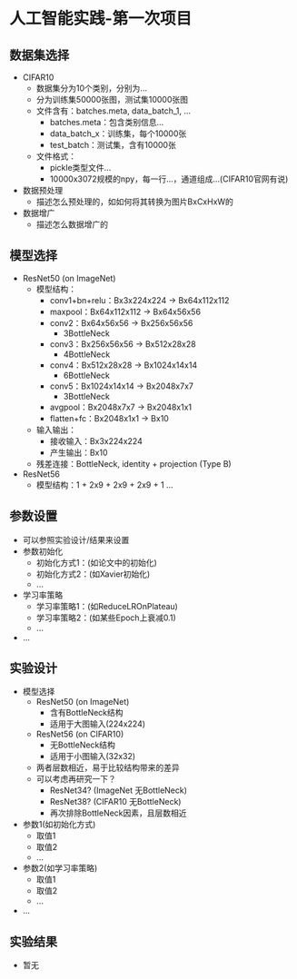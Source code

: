 # 人工智能实践-第一次项目

## 数据集选择

- CIFAR10
  - 数据集分为10个类别，分别为...
  - 分为训练集50000张图，测试集10000张图
  - 文件含有：batches.meta, data_batch_1, ...
    - batches.meta：包含类别信息...
    - data_batch_x：训练集，每个10000张
    - test_batch：测试集，含有10000张
  - 文件格式：
    - pickle类型文件...
    - 10000x3072规模的npy，每一行...，通道组成...(CIFAR10官网有说)
- 数据预处理
  - 描述怎么预处理的，如如何将其转换为图片BxCxHxW的
- 数据增广
  - 描述怎么数据增广的

## 模型选择

- ResNet50 (on ImageNet)
  - 模型结构：
    - conv1+bn+relu：Bx3x224x224 -> Bx64x112x112
    - maxpool：Bx64x112x112 -> Bx64x56x56
    - conv2：Bx64x56x56 -> Bx256x56x56
      - 3BottleNeck
    - conv3：Bx256x56x56 -> Bx512x28x28
      - 4BottleNeck
    - conv4：Bx512x28x28 -> Bx1024x14x14
      - 6BottleNeck
    - conv5：Bx1024x14x14 -> Bx2048x7x7
      - 3BottleNeck
    - avgpool：Bx2048x7x7 -> Bx2048x1x1
    - flatten+fc：Bx2048x1x1 -> Bx10
  - 输入输出：
    - 接收输入：Bx3x224x224
    - 产生输出：Bx10
  - 残差连接：BottleNeck, identity + projection (Type B)
- ResNet56
  - 模型结构：1 + 2x9 + 2x9 + 2x9 + 1 ...

## 参数设置

- 可以参照实验设计/结果来设置
- 参数初始化
  - 初始化方式1：(如论文中的初始化)
  - 初始化方式2：(如Xavier初始化)
  - ...
- 学习率策略
  - 学习率策略1：(如ReduceLROnPlateau)
  - 学习率策略2：(如某些Epoch上衰减0.1)
  - ...
- ...

## 实验设计

- 模型选择
  - ResNet50 (on ImageNet)
    - 含有BottleNeck结构
    - 适用于大图输入(224x224)
  - ResNet56 (on CIFAR10)
    - 无BottleNeck结构
    - 适用于小图输入(32x32)
  - 两者层数相近，易于比较结构带来的差异
  - 可以考虑再研究一下？
    - ResNet34? (ImageNet 无BottleNeck)
    - ResNet38? (CIFAR10  无BottleNeck)
    - 再次排除BottleNeck因素，且层数相近
- 参数1(如初始化方式)
  - 取值1
  - 取值2
  - ...
- 参数2(如学习率策略)
  - 取值1
  - 取值2
  - ...
- ...

## 实验结果

- 暂无
